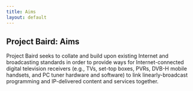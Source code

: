 ```yaml
---
title: Aims
layout: default
---
```


## Project Baird: Aims

Project Baird seeks to collate and build upon existing Internet and broadcasting
standards in order to provide ways for Internet-connected digital television
receivers (e.g., TVs, set-top boxes, PVRs, DVB-H mobile handsets, and PC tuner
hardware and software) to link linearly-broadcast programming and IP-delivered
content and services together.
